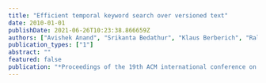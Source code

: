 ```yaml
---
title: "Efficient temporal keyword search over versioned text"
date: 2010-01-01
publishDate: 2021-06-26T10:23:38.866659Z
authors: ["Avishek Anand", "Srikanta Bedathur", "Klaus Berberich", "Ralf Schenkel"]
publication_types: ["1"]
abstract: ""
featured: false
publication: "*Proceedings of the 19th ACM international conference on Information and knowledge management*"
---
```


